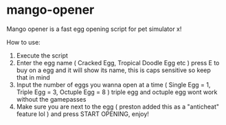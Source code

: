 # mango-opener
Mango opener is a fast egg opening script for pet simulator x!

How to use:
1. Execute the script
2. Enter the egg name ( Cracked Egg, Tropical Doodle Egg etc ) press E to buy on a egg and it will show its name, this is caps sensitive so keep that in mind
3. Input the number of eggs you wanna open at a time ( Single Egg = 1, Triple Egg = 3, Octuple Egg = 8 ) triple egg and octuple egg wont work without the gamepasses
4. Make sure you are next to the egg ( preston added this as a "anticheat" feature lol ) and press START OPENING, enjoy!
